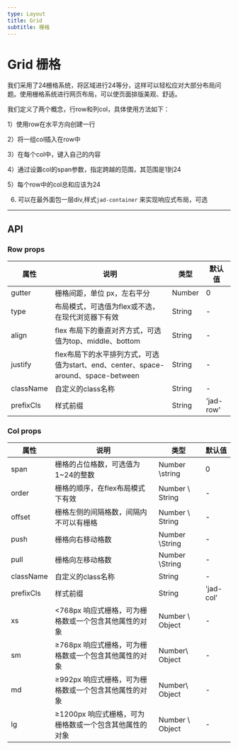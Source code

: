 ```yaml
---
type: Layout
title: Grid
subtitle: 栅格
---
```

# Grid 栅格

我们采用了24栅格系统，将区域进行24等分，这样可以轻松应对大部分布局问题。使用栅格系统进行网页布局，可以使页面排版美观、舒适。

我们定义了两个概念，行row和列col，具体使用方法如下：

1）使用row在水平方向创建一行

2）将一组col插入在row中

3）在每个col中，键入自己的内容

4）通过设置col的span参数，指定跨越的范围，其范围是1到24

5）每个row中的col总和应该为24

6) 可以在最外面包一层div,样式`jad-container` 来实现响应式布局，可选


---

## API

### Row props

| 属性      | 说明                   | 类型       | 默认值 |
|-----------|-------------------------|------------|--------|
| gutter    | 栅格间距，单位 px，左右平分|    Number     | 0     |
| type      |布局模式，可选值为flex或不选，在现代浏览器下有效  | String  | -     |
| align    | flex 布局下的垂直对齐方式，可选值为top、middle、bottom | String |- |
| justify |flex布局下的水平排列方式，可选值为start、end、center、space-around、space-between | String |- |
| className | 自定义的class名称|    String     | -     |
|prefixCls | 样式前缀 | String |'jad-row' |

### Col props

| 属性      | 说明                   | 类型       | 默认值 |
|-----------|-------------------------|------------|--------|
| span    | 栅格的占位格数，可选值为1~24的整数|Number \string    | 0 |
|order |栅格的顺序，在flex布局模式下有效  |Number \ String |-|
|offset |栅格左侧的间隔格数，间隔内不可以有栅格 | Number \ String |-|
|push   |栅格向右移动格数  |  Number \String |-|
|pull   |栅格向左移动格数  |  Number \String |-|
|className|自定义的class名称 |String | -|
|prefixCls | 样式前缀 | String |'jad-col' |
|xs  |<768px 响应式栅格，可为栅格数或一个包含其他属性的对象  |Number \ Object |-|
|sm  |≥768px 响应式栅格，可为栅格数或一个包含其他属性的对象  |Number\ Object |-|
|md  |≥992px 响应式栅格，可为栅格数或一个包含其他属性的对象  |Number\ Object |-|
|lg  |≥1200px 响应式栅格，可为栅格数或一个包含其他属性的对象 |Number \ Object |-|